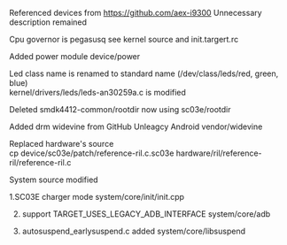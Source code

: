 
Referenced devices from https://github.com/aex-i9300
Unnecessary description remained

Cpu governor is pegasusq 
  see kernel source and init.targert.rc 

Added power module 
   device/power 

Led class name is renamed to standard name (/dev/class/leds/red, green, blue)  
   kernel/drivers/leds/leds-an30259a.c is modified 

Deleted smdk4412-common/rootdir 
   now using sc03e/rootdir 

Added drm widevine from GitHub Unleagcy Android vendor/widevine 

Replaced hardware's source  
  cp device/sc03e/patch/reference-ril.c.sc03e  hardware/ril/reference-ril/reference-ril.c  

System source modified 

1.SC03E charger mode 
  system/core/init/init.cpp 

2. support TARGET_USES_LEGACY_ADB_INTERFACE 
  system/core/adb 

3. autosuspend_earlysuspend.c added 
  system/core/libsuspend 
